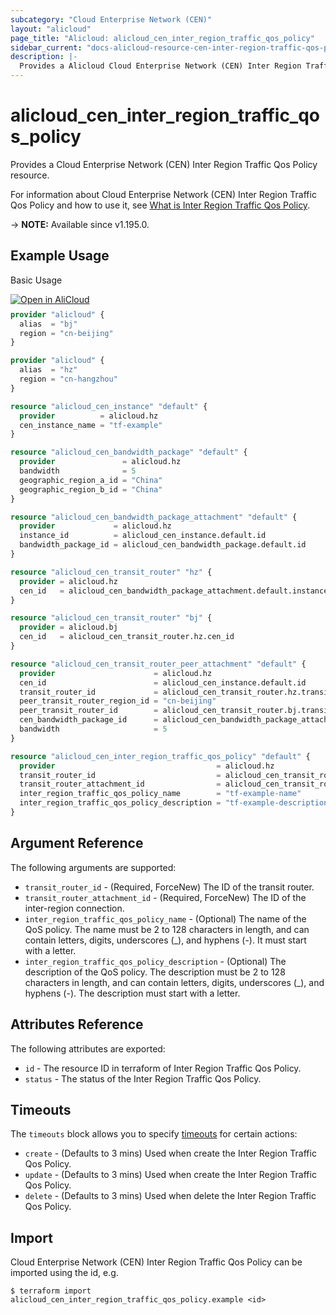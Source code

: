 ```yaml
---
subcategory: "Cloud Enterprise Network (CEN)"
layout: "alicloud"
page_title: "Alicloud: alicloud_cen_inter_region_traffic_qos_policy"
sidebar_current: "docs-alicloud-resource-cen-inter-region-traffic-qos-policy"
description: |-
  Provides a Alicloud Cloud Enterprise Network (CEN) Inter Region Traffic Qos Policy resource.
---
```


# alicloud_cen_inter_region_traffic_qos_policy

Provides a Cloud Enterprise Network (CEN) Inter Region Traffic Qos Policy resource.

For information about Cloud Enterprise Network (CEN) Inter Region Traffic Qos Policy and how to use it, see [What is Inter Region Traffic Qos Policy](https://www.alibabacloud.com/help/en/cen/developer-reference/api-cbn-2017-09-12-createceninterregiontrafficqospolicy).

-> **NOTE:** Available since v1.195.0.

## Example Usage

Basic Usage

<div style="display: block;margin-bottom: 40px;"><div class="oics-button" style="float: right;position: absolute;margin-bottom: 10px;">
  <a href="https://api.aliyun.com/terraform?resource=alicloud_cen_inter_region_traffic_qos_policy&exampleId=4ce5cc26-217d-b415-ebec-e128a69516037c5186cf&activeTab=example&spm=docs.r.cen_inter_region_traffic_qos_policy.0.4ce5cc2621&intl_lang=EN_US" target="_blank">
    <img alt="Open in AliCloud" src="https://img.alicdn.com/imgextra/i1/O1CN01hjjqXv1uYUlY56FyX_!!6000000006049-55-tps-254-36.svg" style="max-height: 44px; max-width: 100%;">
  </a>
</div></div>

```terraform
provider "alicloud" {
  alias  = "bj"
  region = "cn-beijing"
}

provider "alicloud" {
  alias  = "hz"
  region = "cn-hangzhou"
}

resource "alicloud_cen_instance" "default" {
  provider          = alicloud.hz
  cen_instance_name = "tf-example"
}

resource "alicloud_cen_bandwidth_package" "default" {
  provider               = alicloud.hz
  bandwidth              = 5
  geographic_region_a_id = "China"
  geographic_region_b_id = "China"
}

resource "alicloud_cen_bandwidth_package_attachment" "default" {
  provider             = alicloud.hz
  instance_id          = alicloud_cen_instance.default.id
  bandwidth_package_id = alicloud_cen_bandwidth_package.default.id
}

resource "alicloud_cen_transit_router" "hz" {
  provider = alicloud.hz
  cen_id   = alicloud_cen_bandwidth_package_attachment.default.instance_id
}

resource "alicloud_cen_transit_router" "bj" {
  provider = alicloud.bj
  cen_id   = alicloud_cen_transit_router.hz.cen_id
}

resource "alicloud_cen_transit_router_peer_attachment" "default" {
  provider                      = alicloud.hz
  cen_id                        = alicloud_cen_instance.default.id
  transit_router_id             = alicloud_cen_transit_router.hz.transit_router_id
  peer_transit_router_region_id = "cn-beijing"
  peer_transit_router_id        = alicloud_cen_transit_router.bj.transit_router_id
  cen_bandwidth_package_id      = alicloud_cen_bandwidth_package_attachment.default.bandwidth_package_id
  bandwidth                     = 5
}

resource "alicloud_cen_inter_region_traffic_qos_policy" "default" {
  provider                                    = alicloud.hz
  transit_router_id                           = alicloud_cen_transit_router.hz.transit_router_id
  transit_router_attachment_id                = alicloud_cen_transit_router_peer_attachment.default.transit_router_attachment_id
  inter_region_traffic_qos_policy_name        = "tf-example-name"
  inter_region_traffic_qos_policy_description = "tf-example-description"
}
```

## Argument Reference

The following arguments are supported:

* `transit_router_id` - (Required, ForceNew) The ID of the transit router.
* `transit_router_attachment_id` - (Required, ForceNew) The ID of the inter-region connection.
* `inter_region_traffic_qos_policy_name` - (Optional) The name of the QoS policy. The name must be 2 to 128 characters in length, and can contain letters, digits, underscores (_), and hyphens (-). It must start with a letter.
* `inter_region_traffic_qos_policy_description` - (Optional) The description of the QoS policy. The description must be 2 to 128 characters in length, and can contain letters, digits, underscores (_), and hyphens (-). The description must start with a letter.

## Attributes Reference

The following attributes are exported:

* `id` - The resource ID in terraform of Inter Region Traffic Qos Policy.
* `status` - The status of the Inter Region Traffic Qos Policy.

## Timeouts

The `timeouts` block allows you to specify [timeouts](https://www.terraform.io/docs/configuration-0-11/resources.html#timeouts) for certain actions:

* `create` - (Defaults to 3 mins) Used when create the Inter Region Traffic Qos Policy.
* `update` - (Defaults to 3 mins) Used when create the Inter Region Traffic Qos Policy.
* `delete` - (Defaults to 3 mins) Used when delete the Inter Region Traffic Qos Policy.

## Import

Cloud Enterprise Network (CEN) Inter Region Traffic Qos Policy can be imported using the id, e.g.

```shell
$ terraform import alicloud_cen_inter_region_traffic_qos_policy.example <id>
```
